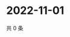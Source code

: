 # 2022-11-01

共 0 条

<!-- BEGIN WEIBO -->
<!-- 最后更新时间 Tue Nov 01 2022 17:20:51 GMT+0800 (China Standard Time) -->

<!-- END WEIBO -->
